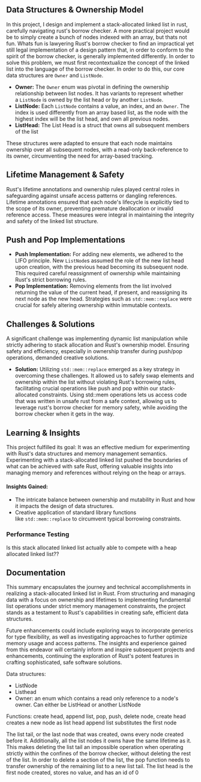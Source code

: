 ## Data Structures & Ownership Model

In this project, I design and implement a stack-allocated linked list in rust, carefully navigating rust's borrow checker. A more practical project would be to simply create a bunch of nodes indexed with an array, but thats not fun. Whats fun is lawyering Rust's borrow checker to find an impractical yet still legal implementation of a design pattern that, in order to conform to the spirit of the borrow checker, is generally implemented differently. In order to solve this problem, we must first recontextualize the concept of the linked list into the language of the borrow checker. In order to do this, our core data structures are `Owner` and `ListNode`.

- **Owner:** The `Owner` enum was pivotal in defining the ownership relationship between list nodes. It has variants to represent whether a `ListNode` is owned by the list head or  by another `ListNode`.
- **ListNode:** Each `ListNode` contains a value, an index, and an `Owner`. The index is used differently from an array based list, as the node with the highest index will be the list head, and own all previous nodes. 
- **ListHead:** The List Head is a struct that owns all subsequent members of the list

These structures were adapted to ensure that each node maintains ownership over all subsequent nodes, with a read-only back-reference to its owner, circumventing the need for array-based tracking.

## Lifetime Management & Safety

Rust's lifetime annotations and ownership rules played central roles in safeguarding against unsafe access patterns or dangling references. Lifetime annotations ensured that each node's lifecycle is explicitly tied to the scope of its owner, preventing premature deallocation or invalid reference access. These measures were integral in maintaining the integrity and safety of the linked list structure.

## Push and Pop Implementations

- **Push Implementation:** For adding new elements, we adhered to the LIFO principle. New `ListNode`s assumed the role of the new list head upon creation, with the previous head becoming its subsequent node. This required careful reassignment of ownership while maintaining Rust's strict borrowing rules.
- **Pop Implementation:** Removing elements from the list involved returning the value of the current head, if present, and reassigning its next node as the new head. Strategies such as `std::mem::replace` were crucial for safely altering ownership within immutable contexts.

## Challenges & Solutions

A significant challenge was implementing dynamic list manipulation while strictly adhering to stack allocation and Rust's ownership model. Ensuring safety and efficiency, especially in ownership transfer during push/pop operations, demanded creative solutions.

- **Solution:** Utilizing `std::mem::replace` emerged as a key strategy in overcoming these challenges. It allowed us to safely swap elements and ownership within the list without violating Rust's borrowing rules, facilitating crucial operations like push and pop within our stack-allocated constraints. Using std::mem operations lets us access code that was written in unsafe rust from a safe context, allowing us to leverage rust's borrow checker for memory safety, while avoiding the borrow checker when it gets in the way.

## Learning & Insights

This project fulfilled its goal: It was an effective medium for experimenting with Rust's data structures and memory management semantics. Experimenting with a stack-allocated linked list pushed the boundaries of what can be achieved with safe Rust, offering valuable insights into managing memory and references without relying on the heap or arrays.

#### Insights Gained:

- The intricate balance between ownership and mutability in Rust and how it impacts the design of data structures.
- Creative application of standard library functions like `std::mem::replace` to circumvent typical borrowing constraints.

### Performance Testing
Is this stack allocated linked list actually able to compete with a heap allocated linked list??
## Documentation

This summary encapsulates the journey and technical accomplishments in realizing a stack-allocated linked list in Rust. From structuring and managing data with a focus on ownership and lifetimes to implementing fundamental list operations under strict memory management constraints, the project stands as a testament to Rust's capabilities in creating safe, efficient data structures.

Future enhancements could include exploring ways to incorporate generics for type flexibility, as well as investigating approaches to further optimize memory usage and access patterns. The insights and experience gained from this endeavor will certainly inform and inspire subsequent projects and enhancements, continuing the exploration of Rust's potent features in crafting sophisticated, safe software solutions.

Data structures:
- ListNode
- Listhead
- Owner: an enum which contains a read only reference to a node's owner. Can either be ListHead or another ListNode

Functions: create head, append list, pop, push, delete node,
create head creates a new node as list head
append list substitutes the first node 

The list tail, or the last node that was created, owns every node created before it. Additionally, all the list nodes it owns have the same lifetime as it. This makes deleting the list tail an impossible operation when operating strictly within the confines of the borrow checker, without deleting the rest of the list. In order to delete a section of the list, the pop function needs to transfer ownership of the remaining list to a new list tail.
The list head is the first node created, stores no value, and has an id of 0